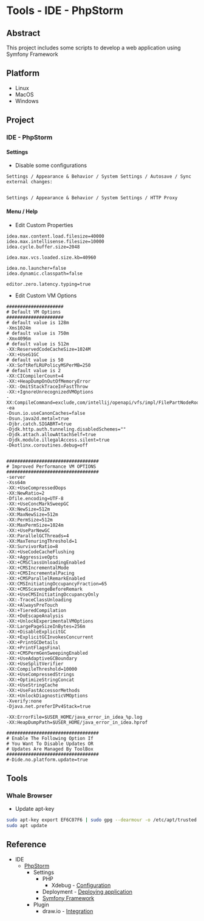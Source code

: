 # Tools - IDE - PhpStorm

## Abstract

This project includes some scripts to develop a web application using Symfony Framework

## Platform

* Linux
* MacOS
* Windows

## Project

### IDE - PhpStorm

#### Settings

* Disable some configurations

```text
Settings / Appearance & Behavior / System Settings / Autosave / Sync external changes: 


Settings / Appearance & Behavior / System Settings / HTTP Proxy
```

#### Menu / Help

* Edit Custom Properties

```text
idea.max.content.load.filesize=40000
idea.max.intellisense.filesize=10000
idea.cycle.buffer.size=2048

idea.max.vcs.loaded.size.kb=40960

idea.no.launcher=false
idea.dynamic.classpath=false

editor.zero.latency.typing=true
```

* Edit Custom VM Options

```text
#####################
# Default VM Options
#####################
# default value is 128m
-Xms1024m
# default value is 750m
-Xmx4096m
# default value is 512m
-XX:ReservedCodeCacheSize=1024M
-XX:+UseG1GC
# default value is 50
-XX:SoftRefLRUPolicyMSPerMB=250
# default value is 2
-XX:CICompilerCount=4
-XX:+HeapDumpOnOutOfMemoryError
-XX:-OmitStackTraceInFastThrow
-XX:+IgnoreUnrecognizedVMOptions
-XX:CompileCommand=exclude,com/intellij/openapi/vfs/impl/FilePartNodeRoot,trieDescend
-ea
-Dsun.io.useCanonCaches=false
-Dsun.java2d.metal=true
-Djbr.catch.SIGABRT=true
-Djdk.http.auth.tunneling.disabledSchemes=""
-Djdk.attach.allowAttachSelf=true
-Djdk.module.illegalAccess.silent=true
-Dkotlinx.coroutines.debug=off


##################################
# Improved Performance VM OPTIONS
##################################
-server
-Xss64m
-XX:+UseCompressedOops
-XX:NewRatio=2
-Dfile.encoding=UTF-8
-XX:+UseConcMarkSweepGC
-XX:NewSize=512m
-XX:MaxNewSize=512m
-XX:PermSize=512m
-XX:MaxPermSize=1024m
-XX:+UseParNewGC
-XX:ParallelGCThreads=4
-XX:MaxTenuringThreshold=1
-XX:SurvivorRatio=8
-XX:+UseCodeCacheFlushing
-XX:+AggressiveOpts
-XX:+CMSClassUnloadingEnabled
-XX:+CMSIncrementalMode
-XX:+CMSIncrementalPacing
-XX:+CMSParallelRemarkEnabled
-XX:CMSInitiatingOccupancyFraction=65
-XX:+CMSScavengeBeforeRemark
-XX:+UseCMSInitiatingOccupancyOnly
-XX:-TraceClassUnloading
-XX:+AlwaysPreTouch
-XX:+TieredCompilation
-XX:+DoEscapeAnalysis
-XX:+UnlockExperimentalVMOptions
-XX:LargePageSizeInBytes=256m
-XX:+DisableExplicitGC
-XX:+ExplicitGCInvokesConcurrent
-XX:+PrintGCDetails
-XX:+PrintFlagsFinal
-XX:+CMSPermGenSweepingEnabled
-XX:+UseAdaptiveGCBoundary
-XX:+UseSplitVerifier
-XX:CompileThreshold=10000
-XX:+UseCompressedStrings
-XX:+OptimizeStringConcat
-XX:+UseStringCache
-XX:+UseFastAccessorMethods
-XX:+UnlockDiagnosticVMOptions
-Xverify:none
-Djava.net.preferIPv4Stack=true

-XX:ErrorFile=$USER_HOME/java_error_in_idea_%p.log
-XX:HeapDumpPath=$USER_HOME/java_error_in_idea.hprof

##################################
# Enable The Following Option If
# You Want To Disable Updates OR
# Updates Are Managed By ToolBox
##################################
#-Dide.no.platform.update=true
```

## Tools

### Whale Browser

* Update apt-key

```bash
sudo apt-key export EF6C07F6 | sudo gpg --dearmour -o /etc/apt/trusted.gpg.d/whale-key.gpg
sudo apt update
```

## Reference

* IDE
  * [PhpStorm](https://www.jetbrains.com/phpstorm)
    * Settings
      * PHP
        * Xdebug - [Configuration](https://www.jetbrains.com/help/phpstorm/debugging-with-phpstorm-ultimate-guide.html)
      * Deployment - [Deploying application](https://www.jetbrains.com/help/phpstorm/deploying-applications.html)
      * [Symfony Framework](https://www.jetbrains.com/help/phpstorm/symfony-support.html#use_symfony_cli)
    * Plugin
      * draw.io - [Integration](https://plugins.jetbrains.com/plugin/15635-diagrams-net-integration)
